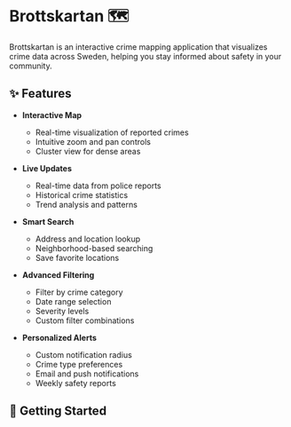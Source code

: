 # Brottskartan 🗺️

Brottskartan is an interactive crime mapping application that visualizes crime data across Sweden, helping you stay informed about safety in your community.

## ✨ Features

- **Interactive Map**

  - Real-time visualization of reported crimes
  - Intuitive zoom and pan controls
  - Cluster view for dense areas

- **Live Updates**

  - Real-time data from police reports
  - Historical crime statistics
  - Trend analysis and patterns

- **Smart Search**

  - Address and location lookup
  - Neighborhood-based searching
  - Save favorite locations

- **Advanced Filtering**

  - Filter by crime category
  - Date range selection
  - Severity levels
  - Custom filter combinations

- **Personalized Alerts**
  - Custom notification radius
  - Crime type preferences
  - Email and push notifications
  - Weekly safety reports

## 🚀 Getting Started

